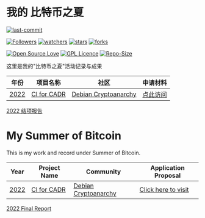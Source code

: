 # 我的 比特币之夏

[![last-commit](https://img.shields.io/github/last-commit/HollowMan6/My-Summer-of-Bitcoin)](../../graphs/commit-activity)

[![Followers](https://img.shields.io/github/followers/HollowMan6?style=social)](https://github.com/HollowMan6?tab=followers)
[![watchers](https://img.shields.io/github/watchers/HollowMan6/My-Summer-of-Bitcoin?style=social)](../../watchers)
[![stars](https://img.shields.io/github/stars/HollowMan6/My-Summer-of-Bitcoin?style=social)](../../stargazers)
[![forks](https://img.shields.io/github/forks/HollowMan6/My-Summer-of-Bitcoin?style=social)](../../network/members)

[![Open Source Love](https://img.shields.io/badge/-%E2%9D%A4%20Open%20Source-Green?style=flat-square&logo=Github&logoColor=white&link=https://hollowman6.github.io/fund.html)](https://hollowman6.github.io/fund.html)
[![GPL Licence](https://img.shields.io/badge/license-GPL-blue)](https://opensource.org/licenses/GPL-3.0/)
[![Repo-Size](https://img.shields.io/github/repo-size/HollowMan6/My-Summer-of-Bitcoin.svg)](../../archive/master.zip)

这里是我的"比特币之夏"活动记录与成果

|  年份   |  项目名称  | 社区 | 申请材料 |
|  ----  | ----  |  ----  | ----  |
| [2022](https://www.summerofbitcoin.org/2022-project-ideas)  | [CI for CADR](https://www.summerofbitcoin.org/project-ideas-details?recordId=recaklAlmMd5cHfdq) | [Debian Cryptoanarchy](https://github.com/debian-cryptoanarchy) | [点此访问](https://docs.google.com/document/d/1JYFvrVYuYwQdCnFSGsYCF_5DoIFf38fKnWY_g3n4tvk) |

[2022 结项报告](https://hollowmansblog.wordpress.com/2022/08/13/my-summer-of-bitcoin-2022-project-ci-for-cadr/)

# My Summer of Bitcoin
This is my work and record under Summer of Bitcoin.

|  Year   |  Project Name  | Community |  Application Proposal  |
|  ----  | ----  |  ----  | ----  |
| [2022](https://www.summerofbitcoin.org/2022-project-ideas)  | [CI for CADR](https://www.summerofbitcoin.org/project-ideas-details?recordId=recaklAlmMd5cHfdq) | [Debian Cryptoanarchy](https://github.com/debian-cryptoanarchy) | [Click here to visit](https://docs.google.com/document/d/1JYFvrVYuYwQdCnFSGsYCF_5DoIFf38fKnWY_g3n4tvk) |

[2022 Final Report](https://hollowmansblog.wordpress.com/2022/08/13/my-summer-of-bitcoin-2022-project-ci-for-cadr/)

